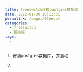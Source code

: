 ```yaml
---
title: freeswitch连接postgres数据库
date: 2022-01-30 18:11:31
permalink: /pages/03eecb/
categories:
  - freeswitch
  - 服务端
tags:
  - 
---
```


1. 安装postgres数据库，并启动

   

2. 
